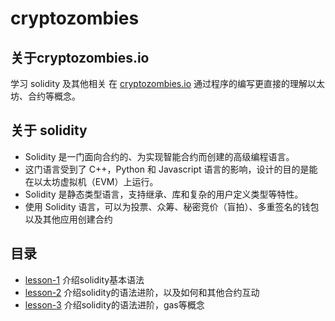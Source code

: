 # cryptozombies

## 关于cryptozombies.io
学习 solidity 及其他相关 在 [cryptozombies.io](https://cryptozombies.io/en/course/)
通过程序的编写更直接的理解以太坊、合约等概念。

## 关于 solidity
- Solidity 是一门面向合约的、为实现智能合约而创建的高级编程语言。
- 这门语言受到了 C++，Python 和 Javascript 语言的影响，设计的目的是能在以太坊虚拟机（EVM）上运行。
- Solidity 是静态类型语言，支持继承、库和复杂的用户定义类型等特性。
- 使用 Solidity 语言，可以为投票、众筹、秘密竞价（盲拍）、多重签名的钱包以及其他应用创建合约

## 目录
- [lesson-1](lesson-1) 介绍solidity基本语法
- [lesson-2](lesson-2) 介绍solidity的语法进阶，以及如何和其他合约互动 
- [lesson-3](lesson-3) 介绍solidity的语法进阶，gas等概念
